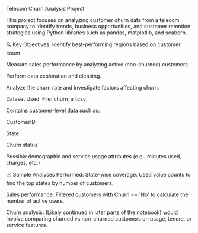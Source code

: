  Telecom Churn Analysis Project 
 
This project focuses on analyzing customer churn data from a telecom company to identify trends, business opportunities, and customer retention strategies using Python libraries such as pandas, matplotlib, and seaborn.

🔍 Key Objectives:
Identify best-performing regions based on customer count.

Measure sales performance by analyzing active (non-churned) customers.

Perform data exploration and cleaning.

Analyze the churn rate and investigate factors affecting churn.

Dataset Used:
File: churn_all.csv

Contains customer-level data such as:

CustomerID

State

Churn status

Possibly demographic and service usage attributes (e.g., minutes used, charges, etc.)

📈 Sample Analyses Performed:
State-wise coverage: Used value counts to find the top states by number of customers.

Sales performance: Filtered customers with Churn == 'No' to calculate the number of active users.

Churn analysis: (Likely continued in later parts of the notebook) would involve comparing churned vs non-churned customers on usage, tenure, or service features.

